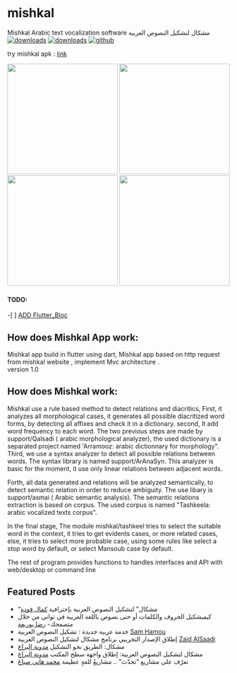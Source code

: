 # mishkal
  Mishkal Arabic text vocalization software  مشكال لتشكيل النصوص العربية
[![downloads]( https://img.shields.io/sourceforge/dt/mishkal.svg)](http://sourceforge.org/projects/mishkal)
[![downloads]( https://img.shields.io/sourceforge/dm/mishkal.svg)](http://sourceforge.org/projects/mishkal)
[![github](https://img.shields.io/badge/mishkal-%24-green.svg)](https://github.com/linuxscout/mishkal)


  try mishkal apk : <a href='https://drive.google.com/open?id=1FYhbxMkdXP8ulTSZF9iz7Yw7RN24F9wE'>link</a>

<div align="center">
    <img src="https://github.com/tarekDZ2019/mishkal-App/blob/master/images/home1.png" width="250px"</img>
    <img src="https://github.com/tarekDZ2019/mishkal-App/blob/master/images/home2.png" width="250px"</img> 
</div>
<div align="center">
    <img src="https://github.com/tarekDZ2019/mishkal-App/blob/master/images/text2.png" width="250px"</img> 
    <img src="https://github.com/tarekDZ2019/mishkal-App/blob/master/images/text1.png" width="250px"</img> 
</div>

<h4>TODO:</h4>
      -[ ] <a href='https://pub.dev/packages/flutter_bloc'>ADD Flutter_Bloc</a>  

How does Mishkal App work:
---------------------- 
Mishkal app  build in flutter using dart, 
Mishkal app based on http request from mishkal website , implement Mvc architecture .  
version 1.0

How does Mishkal work:
----------------------
Mishkal use a rule based method to detect relations and diacritics,
First, it analyzes all morphological cases, it generates all possible diacritized word forms, by detecting all affixes and check it in a dictionary.
second, It add word frequency to each word.
The two previous steps are made by support/Qalsadi ( arabic morphological analyzer), the used dictionary is a separated project named 'Arramooz:  arabic dictionnary for morphology".
Third, we use a syntax analyzer  to detect all possible relations between words. The syntax library is named support/ArAnaSyn. This analyzer is basic for the moment, it use only linear relations between adjacent words.

Forth,  all data generated and relations will be analyzed semantically, to detect semantic relation in order to reduce ambiguity. The use libary is support/asmai ( Arabic semantic analysis). The semantic relations extraction is based on corpus. The used corpus is named "Tashkeela: arabic vocalized texts corpus".


In the final stage, The module mishkal/tashkeel tries to select the suitable word in the context,
it tries to get evidents cases, or more related cases, else, it tries to select more probable case, using some rules like select a stop word by default, or select Mansoub case by default.

The rest of program provides functions to handles interfaces and API with web/desktop or command line



## Featured Posts
-  “مشكال” لتشكيل النصوص العربية بإحترافية  [كمال فودة](http://www.prameg2day.com/?p=5194)
-  كيفيشكيل الحروف والكلمات أو حتى نصوص باللغة العربية في ثواني من خلال متصفحك-  [رضا بوربعة](http://www.th3professional.com/2015/09/blog-post_36.html)
-  خدمة عربية جديدة : تشكيل النصوص العربية [Sam Hamou](http://3-arabi.blogspot.com/2015/05/mishkal-arabic-3arabi.html)
-  إطلاق الإصدار التجريبي برنامج مشكال لتشكيل النصوص العربية
[Zaid AlSaadi](http://itwadi.com/node/2184)
- مشكال: الطريق نحو التشكيل [مدونة اليراع](https://tahadz.wordpress.com/2011/07/08/mishkal00/)
-  مشكال لتشكيل النصوص العربية: إطلاق واجهة سطح المكتب [مدونة اليراع](https://tahadz.wordpress.com/2012/01/07/mishkaldesktop/)
- تعرّف على مشاريع “تحدّث” .. مشاريعٌ للغةٍ عظيمة [محمد هاني صباغ](http://www.arageek.com/tech/2014/11/28/tahdz-new-services-for-arabic-writing.html)


